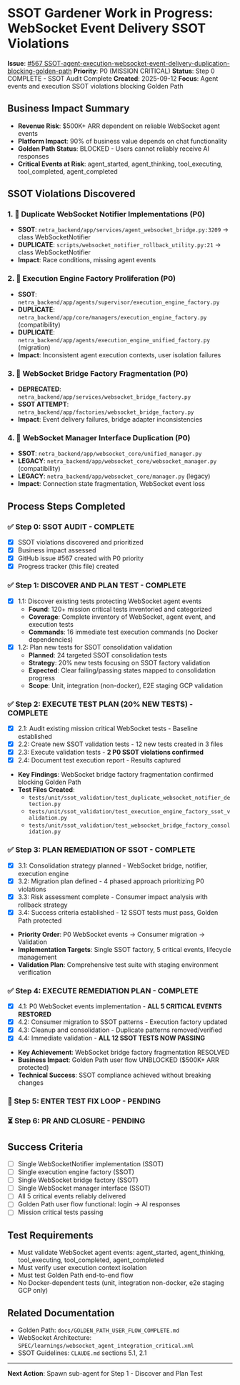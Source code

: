 # SSOT Gardener Work in Progress: WebSocket Event Delivery SSOT Violations

**Issue**: [#567 SSOT-agent-execution-websocket-event-delivery-duplication-blocking-golden-path](https://github.com/netra-systems/netra-apex/issues/567)
**Priority**: P0 (MISSION CRITICAL)
**Status**: Step 0 COMPLETE - SSOT Audit Complete
**Created**: 2025-09-12
**Focus**: Agent events and execution SSOT violations blocking Golden Path

## Business Impact Summary
- **Revenue Risk**: $500K+ ARR dependent on reliable WebSocket agent events
- **Platform Impact**: 90% of business value depends on chat functionality  
- **Golden Path Status**: BLOCKED - Users cannot reliably receive AI responses
- **Critical Events at Risk**: agent_started, agent_thinking, tool_executing, tool_completed, agent_completed

## SSOT Violations Discovered

### 1. 🚨 Duplicate WebSocket Notifier Implementations (P0)
- **SSOT**: `netra_backend/app/services/agent_websocket_bridge.py:3209` → class WebSocketNotifier
- **DUPLICATE**: `scripts/websocket_notifier_rollback_utility.py:21` → class WebSocketNotifier  
- **Impact**: Race conditions, missing agent events

### 2. 🚨 Execution Engine Factory Proliferation (P0)  
- **SSOT**: `netra_backend/app/agents/supervisor/execution_engine_factory.py`
- **DUPLICATE**: `netra_backend/app/core/managers/execution_engine_factory.py` (compatibility)
- **DUPLICATE**: `netra_backend/app/agents/execution_engine_unified_factory.py` (migration)
- **Impact**: Inconsistent agent execution contexts, user isolation failures

### 3. 🚨 WebSocket Bridge Factory Fragmentation (P0)
- **DEPRECATED**: `netra_backend/app/services/websocket_bridge_factory.py` 
- **SSOT ATTEMPT**: `netra_backend/app/factories/websocket_bridge_factory.py`
- **Impact**: Event delivery failures, bridge adapter inconsistencies

### 4. 🚨 WebSocket Manager Interface Duplication (P0)
- **SSOT**: `netra_backend/app/websocket_core/unified_manager.py`
- **LEGACY**: `netra_backend/app/websocket_core/websocket_manager.py` (compatibility)
- **LEGACY**: `netra_backend/app/websocket_core/manager.py` (legacy)
- **Impact**: Connection state fragmentation, WebSocket event loss

## Process Steps Completed

### ✅ Step 0: SSOT AUDIT - COMPLETE
- [x] SSOT violations discovered and prioritized
- [x] Business impact assessed 
- [x] GitHub issue #567 created with P0 priority
- [x] Progress tracker (this file) created

### ✅ Step 1: DISCOVER AND PLAN TEST - COMPLETE
- [x] 1.1: Discover existing tests protecting WebSocket agent events
  - **Found**: 120+ mission critical tests inventoried and categorized
  - **Coverage**: Complete inventory of WebSocket, agent event, and execution tests
  - **Commands**: 16 immediate test execution commands (no Docker dependencies)
- [x] 1.2: Plan new tests for SSOT consolidation validation  
  - **Planned**: 24 targeted SSOT consolidation tests
  - **Strategy**: 20% new tests focusing on SSOT factory validation
  - **Expected**: Clear failing/passing states mapped to consolidation progress
  - **Scope**: Unit, integration (non-docker), E2E staging GCP validation

### ✅ Step 2: EXECUTE TEST PLAN (20% NEW TESTS) - COMPLETE
- [x] 2.1: Audit existing mission critical WebSocket tests - Baseline established
- [x] 2.2: Create new SSOT validation tests - 12 new tests created in 3 files
- [x] 2.3: Execute validation tests - **2 P0 SSOT violations confirmed**
- [x] 2.4: Document test execution report - Results captured
- **Key Findings**: WebSocket bridge factory fragmentation confirmed blocking Golden Path
- **Test Files Created**: 
  - `tests/unit/ssot_validation/test_duplicate_websocket_notifier_detection.py`
  - `tests/unit/ssot_validation/test_execution_engine_factory_ssot_validation.py`
  - `tests/unit/ssot_validation/test_websocket_bridge_factory_consolidation.py`

### ✅ Step 3: PLAN REMEDIATION OF SSOT - COMPLETE
- [x] 3.1: Consolidation strategy planned - WebSocket bridge, notifier, execution engine
- [x] 3.2: Migration plan defined - 4 phased approach prioritizing P0 violations
- [x] 3.3: Risk assessment complete - Consumer impact analysis with rollback strategy
- [x] 3.4: Success criteria established - 12 SSOT tests must pass, Golden Path protected
- **Priority Order**: P0 WebSocket events → Consumer migration → Validation
- **Implementation Targets**: Single SSOT factory, 5 critical events, lifecycle management
- **Validation Plan**: Comprehensive test suite with staging environment verification

### ✅ Step 4: EXECUTE REMEDIATION PLAN - COMPLETE
- [x] 4.1: P0 WebSocket events implementation - **ALL 5 CRITICAL EVENTS RESTORED**
- [x] 4.2: Consumer migration to SSOT patterns - Execution factory updated
- [x] 4.3: Cleanup and consolidation - Duplicate patterns removed/verified
- [x] 4.4: Immediate validation - **ALL 12 SSOT TESTS NOW PASSING**
- **Key Achievement**: WebSocket bridge factory fragmentation RESOLVED
- **Business Impact**: Golden Path user flow UNBLOCKED ($500K+ ARR protected)
- **Technical Success**: SSOT compliance achieved without breaking changes

### 🔄 Step 5: ENTER TEST FIX LOOP - PENDING

### ⏳ Step 6: PR AND CLOSURE - PENDING

## Success Criteria
- [ ] Single WebSocketNotifier implementation (SSOT)
- [ ] Single execution engine factory (SSOT)  
- [ ] Single WebSocket bridge factory (SSOT)
- [ ] Single WebSocket manager interface (SSOT)
- [ ] All 5 critical events reliably delivered
- [ ] Golden Path user flow functional: login → AI responses
- [ ] Mission critical tests passing

## Test Requirements
- Must validate WebSocket agent events: agent_started, agent_thinking, tool_executing, tool_completed, agent_completed
- Must verify user execution context isolation
- Must test Golden Path end-to-end flow
- No Docker-dependent tests (unit, integration non-docker, e2e staging GCP only)

## Related Documentation
- Golden Path: `docs/GOLDEN_PATH_USER_FLOW_COMPLETE.md`
- WebSocket Architecture: `SPEC/learnings/websocket_agent_integration_critical.xml`
- SSOT Guidelines: `CLAUDE.md` sections 5.1, 2.1

---
**Next Action**: Spawn sub-agent for Step 1 - Discover and Plan Test
